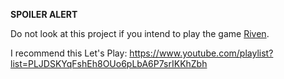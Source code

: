 **SPOILER ALERT**

Do not look at this project if you intend to play the game
[Riven](http://en.wikipedia.org/wiki/Riven).

I recommend this Let's Play: https://www.youtube.com/playlist?list=PLJDSKYqFshEh8OUo6pLbA6P7srIKKhZbh
